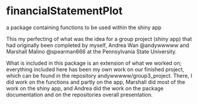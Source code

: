 # financialStatementPlot
a package containing functions to be used within the shiny app

This my perfecting of what was the idea for a group project (shiny app) that had originally been completed by myself, Andrea Wan @andywwwww and Marshall Malino @spearman666 at the Pennsylvania State University.

What is included in this package is an extension of what we worked on; everything included here has been my own work on our finished project, which can be found in the repository andywwwww/group3_project. There, I did work on the functions and partly on the app, Marshall did most of the work on the shiny app, and Andrea did the work on the package documentation and on the repositories overall presentation.
